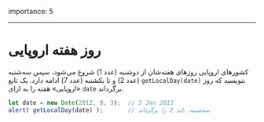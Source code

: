importance: 5

---

# روز هفته اروپایی

کشورهای اروپایی روزهای هفته‌شان از دوشنبه (عدد 1) شروع می‌شود، سپس سه‌شنبه (عدد 2) و تا یکشنبه (عدد 7) ادامه دارد. یک تابع `getLocalDay(date)` بنویسید که روز «اروپایی» هفته را به ازای `date` برگرداند.

```js no-beautify
let date = new Date(2012, 0, 3);  // 3 Jan 2012
alert( getLocalDay(date) );       // سه‌شنبه، باید 2 را برگرداند
```
